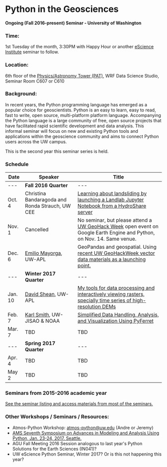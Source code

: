 Python in the Geosciences
====
**Ongoing (Fall 2016-present) Seminar - University of Washington**

### Time:

1st Tuesday of the month, 3:30PM with Happy Hour or another [eScience Institute](http://escience.washington.edu) seminar to follow.

### Location:

6th floor of the [Physics/Astronomy Tower (PAT)](http://uw.edu/maps?pat), WRF Data Science Studio, Seminar Room C607 or C610

### Background:

In recent years, the Python programming language has emerged as a popular choice for geoscientists. Python is an easy to learn, easy to read, fast to write, open source, multi-platform platform language. Accompanying the Python language is a large community of free, open source projects that have facilitated rapid scientific development and data analysis. This informal seminar will focus on new and existing Python tools and applications within the geoscience community and aims to connect Python users across the UW campus.

This is the second year this seminar series is held.

### Schedule

| Date | Speaker | Title |
| ------ | ---- | ---- |
| --- | **Fall 2016 Quarter** | --- |
| Oct. 4 | Christina Bandaragoda and Ronda Strauch, UW CEE | [Learning about landsliding by launching a Landlab Jupyter Notebook from a HydroShare server](landlablandslides_20161004/README.md) |
| Nov. 1 | Cancelled | No seminar, but please attend a [UW GeoHack Week](https://geohackweek.github.io/) open event on Google Earth Engine and Python, on Nov. 14. Same venue. |
| Dec. 6 | [Emilio Mayorga](http://apl.uw.edu/people/profile.php?last_name=Mayorga&first_name=Emilio), UW-APL | GeoPandas and geospatial. Using [recent UW GeoHackWeek vector data materials as a launching point.](https://geohackweek.github.io/vector/) |
| --- | **Winter 2017 Quarter** | --- |
| Jan. 10 | [David Shean](https://github.com/dshean), UW-APL | [My tools for data processing and interactively viewing rasters, specially time series of high-resolution DEMs](https://github.com/uwescience/Python-for-geosciences/blob/master/dshean_2017010/README.md) |
| Feb. 7 | [Karl Smith](https://github.com/karlmsmith), UW-JISAO & NOAA | [Simplified Data Handling, Analysis, and Visualization Using PyFerret](https://github.com/uwescience/Python-for-geosciences/blob/master/ksmith_20170207/README.md) |
| Mar. 7 | TBD | TBD |
| --- | **Spring 2017 Quarter** | --- |
| Apr. 4 | TBD | TBD |
| May 2 | TBD | TBD |


### Seminars from 2015-2016 academic year

[See the seminar listing and access materials from most of the seminars.](seminars_2015-2016.md)

### Other Workshops / Seminars / Resources:
- Atmos-Python Workshop: atmos-python@uw.edu (Andre or Jeremy)
- [AMS Seventh Symposium on Advances in Modeling and Analysis Using Python, Jan. 23-24, 2017. Seattle.](https://annual.ametsoc.org/2017/index.cfm/programs/conferences-and-symposia/seventh-symposium-on-advances-in-modeling-and-analysis-using-python/)
- AGU Fall Meeting 2016 Session analogous to last year's Python Solutions for the Earth Sciences (IN041)?
- UW eScience Python Seminar, Winter 2017? Or is this not happening this year?

